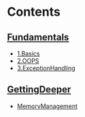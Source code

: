 # Contents
## [Fundamentals](./1.Fundamentals/master.adoc)
- [1.Basics](./1.Fundamentals/1.Basics.adoc)
- [2.OOPS](./1.Fundamentals/2.OOPS.adoc)
- [3.ExceptionHandling](./1.Fundamentals/3.ExceptionHandling.adoc)
## [GettingDeeper](./2.GettingDeeper/master.adoc)
- [MemoryManagement](./2.GettingDeeper/MemoryManagement.adoc)
